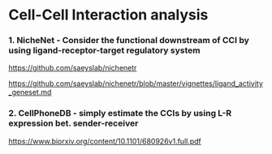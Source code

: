 # Cell-Cell Interaction analysis

### 1. NicheNet - Consider the functional downstream of CCI by using ligand-receptor-target regulatory system

https://github.com/saeyslab/nichenetr

https://github.com/saeyslab/nichenetr/blob/master/vignettes/ligand_activity_geneset.md

### 2. CellPhoneDB - simply estimate the CCIs by using L-R expression bet. sender-receiver

https://www.biorxiv.org/content/10.1101/680926v1.full.pdf

